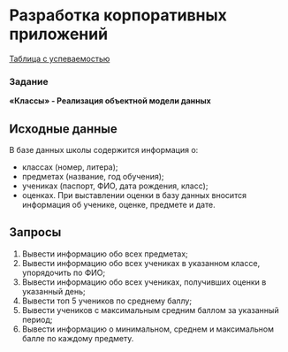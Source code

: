 # Разработка корпоративных приложений
[Таблица с успеваемостью](https://docs.google.com/spreadsheets/d/1j8YNA_P-8_UbMoDqIovw82hmGAIQxD6DM8_PFpF1ct4)

### Задание

**«Классы» - Реализация объектной модели данных**

## Исходные данные

В базе данных школы содержится информация о:
* классах (номер, литера);
* предметах (название, год обучения);
* учениках (паспорт, ФИО, дата рождения, класс);
* оценках.
При выставлении оценки в базу данных вносится информация об ученике, оценке, предмете и дате.  

## Запросы

1.	Вывести информацию обо всех предметах;
2.	Вывести информацию обо всех учениках в указанном классе, упорядочить по ФИО;
3.	Вывести информацию обо всех учениках, получивших оценки в указанный день;
4.	Вывести топ 5 учеников по среднему баллу;
5.	Вывести учеников с максимальным средним баллом за указанный период;
6.	Вывести информацию о минимальном, среднем и максимальном балле по каждому предмету.
